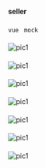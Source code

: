 
  
**seller**
####

`vue ` `mock`  
####

![pic1](https://github.com/shellyxiao48/seller/blob/master/img/1.png )
####
####
![pic1](https://github.com/shellyxiao48/seller/blob/master/img/2.png )
####
####
![pic1](https://github.com/shellyxiao48/seller/blob/master/img/3.png )
####
####
![pic1](https://github.com/shellyxiao48/seller/blob/master/img/4.png )
####
####
![pic1](https://github.com/shellyxiao48/seller/blob/master/img/5.png )
####
####
![pic1](https://github.com/shellyxiao48/seller/blob/master/img/6.png )
####
####
![pic1](https://github.com/shellyxiao48/seller/blob/master/img/7.png )
